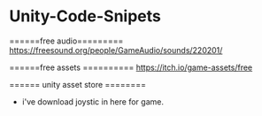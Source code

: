 # Unity-Code-Snipets

======free audio=========
https://freesound.org/people/GameAudio/sounds/220201/

======free assets ==========
https://itch.io/game-assets/free

====== unity asset store ========
- i've download joystic in here for game.

